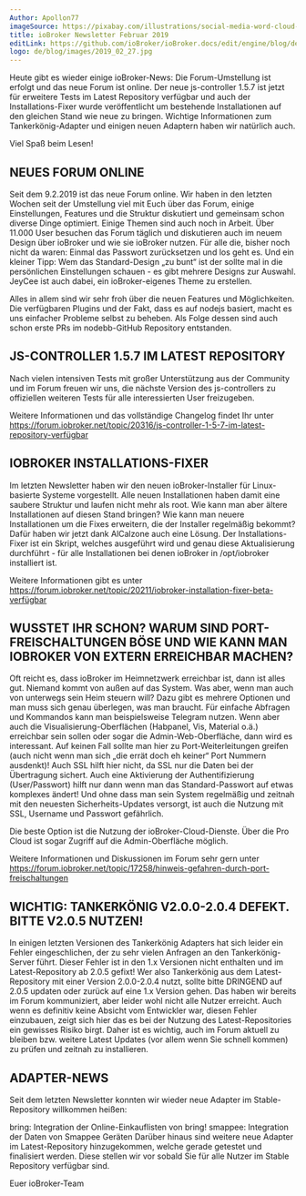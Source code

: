 ```yaml
---
Author: Apollon77
imageSource: https://pixabay.com/illustrations/social-media-word-cloud-marketing-423857/
title: ioBroker Newsletter Februar 2019
editLink: https://github.com/ioBroker/ioBroker.docs/edit/engine/blog/de/2019_02_27.md
logo: de/blog/images/2019_02_27.jpg
---
```

Heute gibt es wieder einige ioBroker-News:
Die Forum-Umstellung ist erfolgt und das neue Forum ist online. Der neue js-controller 1.5.7 ist jetzt für erweitere Tests im Latest Repository verfügbar und auch der Installations-Fixer wurde veröffentlicht um bestehende Installationen auf den gleichen Stand wie neue zu bringen. Wichtige Informationen zum Tankerkönig-Adapter und einigen neuen Adaptern haben wir natürlich auch.
<!-- ID: 945825 -->

Viel Spaß beim Lesen!
<!-- ID: 5582 -->

## NEUES FORUM ONLINE
<!-- ID: 840544 -->

Seit dem 9.2.2019 ist das neue Forum online. Wir haben in den letzten Wochen seit der Umstellung viel mit Euch über das Forum, einige Einstellungen, Features und die Struktur diskutiert und gemeinsam schon diverse Dinge optimiert. Einige Themen sind auch noch in Arbeit.
Über 11.000 User besuchen das Forum täglich und diskutieren auch im neuem Design über ioBroker und wie sie ioBroker nutzen. Für alle die, bisher noch nicht da waren: Einmal das Passwort zurücksetzen und los geht es.
Und ein kleiner Tipp: Wem das Standard-Design „zu bunt“ ist der sollte mal in die persönlichen Einstellungen schauen - es gibt mehrere Designs zur Auswahl. JeyCee ist auch dabei, ein ioBroker-eigenes Theme zu erstellen.
<!-- ID: 991665 -->

Alles in allem sind wir sehr froh über die neuen Features und Möglichkeiten. Die verfügbaren Plugins und der Fakt, dass es auf nodejs basiert, macht es uns einfacher Probleme selbst zu beheben. Als Folge dessen sind auch schon erste PRs im nodebb-GitHub Repository entstanden.
<!-- ID: 921829 -->

## JS-CONTROLLER 1.5.7 IM LATEST REPOSITORY
<!-- ID: 376368 -->

Nach vielen intensiven Tests mit großer Unterstützung aus der Community und im Forum freuen wir uns, die nächste Version des js-controllers zu offiziellen weiteren Tests für alle interessierten User freizugeben.
<!-- ID: 747975 -->

Weitere Informationen und das vollständige Changelog findet Ihr unter https://forum.iobroker.net/topic/20316/js-controller-1-5-7-im-latest-repository-verfügbar
<!-- ID: 692985 -->

## IOBROKER INSTALLATIONS-FIXER
<!-- ID: 81734 -->

Im letzten Newsletter haben wir den neuen ioBroker-Installer für Linux-basierte Systeme vorgestellt. Alle neuen Installationen haben damit eine saubere Struktur und laufen nicht mehr als root.
Wie kann man aber ältere Installationen auf diesen Stand bringen? Wie kann man neuere Installationen um die Fixes erweitern, die der Installer regelmäßig bekommt? Dafür haben wir jetzt dank AlCalzone auch eine Lösung.
Der Installations-Fixer ist ein Skript, welches ausgeführt wird und genau diese Aktualisierung durchführt - für alle Installationen bei denen ioBroker in /opt/iobroker installiert ist.
<!-- ID: 68913 -->

Weitere Informationen gibt es unter https://forum.iobroker.net/topic/20211/iobroker-installation-fixer-beta-verfügbar
<!-- ID: 851835 -->

## WUSSTET IHR SCHON? WARUM SIND PORT-FREISCHALTUNGEN BÖSE UND WIE KANN MAN IOBROKER VON EXTERN ERREICHBAR MACHEN?
<!-- ID: 460892 -->

Oft reicht es, dass ioBroker im Heimnetzwerk erreichbar ist, dann ist alles gut. Niemand kommt von außen auf das System. Was aber, wenn man auch von unterwegs sein Heim steuern will? Dazu gibt es mehrere Optionen und man muss sich genau überlegen, was man braucht. Für einfache Abfragen und Kommandos kann man beispielsweise Telegram nutzen.
Wenn aber auch die Visualisierung-Oberflächen (Habpanel, Vis, Material o.ä.) erreichbar sein sollen oder sogar die Admin-Web-Oberfläche, dann wird es interessant. Auf keinen Fall sollte man hier zu Port-Weiterleitungen greifen (auch nicht wenn man sich „die errät doch eh keiner“ Port Nummern ausdenkt)! Auch SSL hilft hier nicht, da SSL nur die Daten bei der Übertragung sichert. Auch eine Aktivierung der Authentifizierung (User/Passwort) hilft nur dann wenn man das Standard-Passwort auf etwas komplexes ändert! Und ohne dass man sein System regelmäßig und zeitnah mit den neuesten Sicherheits-Updates versorgt, ist auch die Nutzung mit SSL, Username und Passwort gefährlich.
<!-- ID: 597787 -->

Die beste Option ist die Nutzung der ioBroker-Cloud-Dienste. Über die Pro Cloud ist sogar Zugriff auf die Admin-Oberfläche möglich.
<!-- ID: 974447 -->

Weitere Informationen und Diskussionen im Forum sehr gern unter https://forum.iobroker.net/topic/17258/hinweis-gefahren-durch-port-freischaltungen
<!-- ID: 833422 -->

## WICHTIG: TANKERKÖNIG V2.0.0-2.0.4 DEFEKT. BITTE V2.0.5 NUTZEN!
<!-- ID: 654272 -->

In einigen letzten Versionen des Tankerkönig Adapters hat sich leider ein Fehler eingeschlichen, der zu sehr vielen Anfragen an den Tankerkönig-Server führt. Dieser Fehler ist in den 1.x Versionen nicht enthalten und im Latest-Repository ab 2.0.5 gefixt! Wer also Tankerkönig aus dem Latest-Repository mit einer Version 2.0.0-2.0.4 nutzt, sollte bitte DRINGEND auf 2.0.5 updaten oder zurück auf eine 1.x Version gehen. Das haben wir bereits im Forum kommuniziert, aber leider wohl nicht alle Nutzer erreicht.
Auch wenn es definitiv keine Absicht vom Entwickler war, diesen Fehler einzubauen, zeigt sich hier das es bei der Nutzung des Latest-Repositories ein gewisses Risiko birgt. Daher ist es wichtig, auch im Forum aktuell zu bleiben bzw. weitere Latest Updates (vor allem wenn Sie schnell kommen) zu prüfen und zeitnah zu installieren.
<!-- ID: 861036 -->

## ADAPTER-NEWS
<!-- ID: 151456 -->

Seit dem letzten Newsletter konnten wir wieder neue Adapter im Stable-Repository willkommen heißen:
<!-- ID: 380324 -->

bring: Integration der Online-Einkauflisten von bring!
smappee: Integration der Daten von Smappee Geräten
Darüber hinaus sind weitere neue Adapter im Latest-Repository hinzugekommen, welche gerade getestet und finalisiert werden. Diese stellen wir vor sobald Sie für alle Nutzer im Stable Repository verfügbar sind.
<!-- ID: 790297 -->

Euer ioBroker-Team
<!-- ID: 443081 -->

